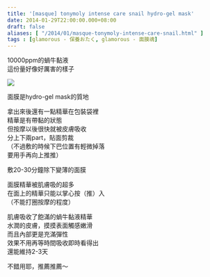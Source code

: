 ```yaml
---
title: '[masque] tonymoly intense care snail hydro-gel mask'
date: 2014-01-29T22:00:00.000+08:00
draft: false
aliases: [ "/2014/01/masque-tonymoly-intense-care-snail.html" ]
tags : [glamorous - 保養おたく, glamorous - 面膜魂]
---
```


10000ppm的蝸牛黏液  
這份量好像好厲害的樣子  

[![](https://2.bp.blogspot.com/-vga8P_0F2Fg/XCi0oNc9ftI/AAAAAAAADdQ/_OvKVjYvK0ssXkeT8E3Gis4Jgx4ApbVrACLcBGAs/s640/11.jpg)](https://2.bp.blogspot.com/-vga8P_0F2Fg/XCi0oNc9ftI/AAAAAAAADdQ/_OvKVjYvK0ssXkeT8E3Gis4Jgx4ApbVrACLcBGAs/s1600/11.jpg)

面膜是hydro-gel mask的質地

拿出來後還有一點精華在包裝袋裡  
精華是有帶黏的狀態  
但按摩以後很快就被皮膚吸收  
分上下兩part，貼面剪裁  
（不過敷的時候下巴位置有輕微掉落  
要用手再向上推推）  

敷20-30分鐘除下變薄的面膜  

面膜精華被肌膚吸的超多  
在面上的精華只能以掌心按（推）入  
（不能打圈按摩的程度）  
  
肌膚吸收了飽滿的蝸牛黏液精華  
水潤的皮膚，摸摸表面觸感嫩滑  
而且內部更是充滿彈性  
效果不用再等時間吸收即時看得出  
還能維持2-3天  
  
  
不錯用耶，推薦推薦～